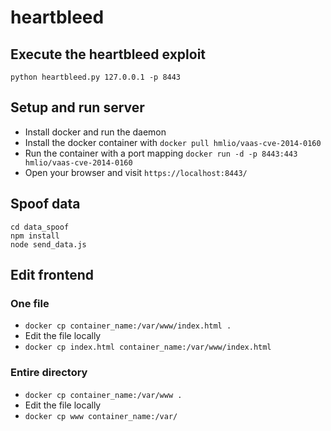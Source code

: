 # heartbleed

## Execute the heartbleed exploit

`python heartbleed.py 127.0.0.1 -p 8443`

## Setup and run server

- Install docker and run the daemon
- Install the docker container with `docker pull hmlio/vaas-cve-2014-0160`
- Run the container with a port mapping `docker run -d -p 8443:443 hmlio/vaas-cve-2014-0160`
- Open your browser and visit `https://localhost:8443/`

## Spoof data

```
cd data_spoof
npm install
node send_data.js
```

## Edit frontend

### One file

- `docker cp container_name:/var/www/index.html .`
- Edit the file locally
- `docker cp index.html container_name:/var/www/index.html`

### Entire directory

- `docker cp container_name:/var/www .`
- Edit the file locally
- `docker cp www container_name:/var/`
